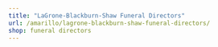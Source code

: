 ```yaml
---
title: "LaGrone-Blackburn-Shaw Funeral Directors"
url: /amarillo/lagrone-blackburn-shaw-funeral-directors/
shop: funeral directors
---
```

